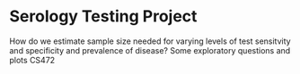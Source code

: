 # Serology Testing Project

How do we estimate sample size needed for varying levels of test sensitvity and specificity and prevalence of disease?
Some exploratory questions and plots
CS472
